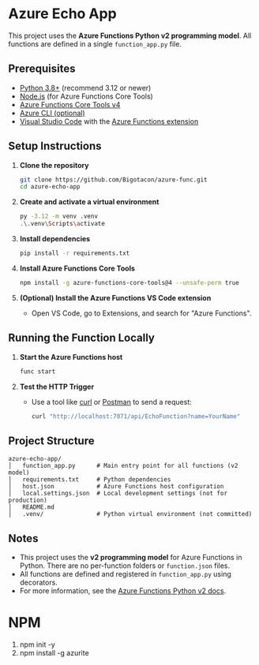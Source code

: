# Azure Echo App

This project uses the **Azure Functions Python v2 programming model**. All functions are defined in a single `function_app.py` file.

## Prerequisites

- [Python 3.8+](https://www.python.org/downloads/) (recommend 3.12 or newer)
- [Node.js](https://nodejs.org/) (for Azure Functions Core Tools)
- [Azure Functions Core Tools v4](https://learn.microsoft.com/azure/azure-functions/functions-run-local)
- [Azure CLI (optional)](https://docs.microsoft.com/cli/azure/install-azure-cli)
- [Visual Studio Code](https://code.visualstudio.com/) with the [Azure Functions extension](https://marketplace.visualstudio.com/items?itemName=ms-azuretools.vscode-azurefunctions)

## Setup Instructions

1. **Clone the repository**  
   ```sh
   git clone https://github.com/Bigotacon/azure-func.git
   cd azure-echo-app
   ```

2. **Create and activate a virtual environment**  
   ```sh
   py -3.12 -m venv .venv
   .\.venv\Scripts\activate
   ```

3. **Install dependencies**  
   ```sh
   pip install -r requirements.txt
   ```

4. **Install Azure Functions Core Tools**  
   ```sh
   npm install -g azure-functions-core-tools@4 --unsafe-perm true
   ```

5. **(Optional) Install the Azure Functions VS Code extension**  
   - Open VS Code, go to Extensions, and search for "Azure Functions".

## Running the Function Locally

1. **Start the Azure Functions host**  
   ```sh
   func start
   ```

2. **Test the HTTP Trigger**  
   - Use a tool like [curl](https://curl.se/) or [Postman](https://www.postman.com/) to send a request:
     ```sh
     curl "http://localhost:7071/api/EchoFunction?name=YourName"
     ```

## Project Structure

```
azure-echo-app/
│   function_app.py      # Main entry point for all functions (v2 model)
│   requirements.txt     # Python dependencies
│   host.json            # Azure Functions host configuration
│   local.settings.json  # Local development settings (not for production)
│   README.md
│   .venv/               # Python virtual environment (not committed)
```

## Notes

- This project uses the **v2 programming model** for Azure Functions in Python. There are no per-function folders or `function.json` files.
- All functions are defined and registered in `function_app.py` using decorators.
- For more information, see the [Azure Functions Python v2 docs](https://learn.microsoft.com/azure/azure-functions/functions-reference-python?tabs=asgi%2Capplication-level&pivots=python-mode-v2).


# NPM
1. npm init -y
2. npm install -g azurite